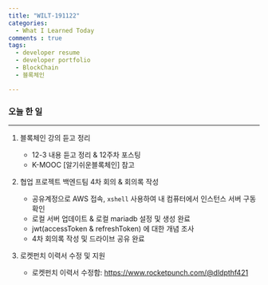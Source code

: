 ```yaml
---
title: "WILT-191122"
categories:
  - What I Learned Today
comments : true
tags:
  - developer resume
  - developer portfolio
  - BlockChain
  - 블록체인

---
```


### 오늘 한 일
----

1. 블록체인 강의 듣고 정리
    - 12-3 내용 듣고 정리 & 12주차 포스팅
    - K-MOOC [알기쉬운블록체인] 참고<br>
  
2. 협업 프로젝트 백엔드팀 4차 회의 & 회의록 작성
    - 공유계정으로 AWS 접속, `xshell` 사용하여 내 컴퓨터에서 인스턴스 서버 구동 확인
    - 로컬 서버 업데이트 & 로컬 mariadb 설정 및 생성 완료
    - jwt(accessToken & refreshToken) 에 대한 개념 조사
    - 4차 회의록 작성 및 드라이브 공유 완료<br>

3. 로켓펀치 이력서 수정 및 지원
    - 로켓펀치 이력서 수정함: https://www.rocketpunch.com/@dldpthf421







